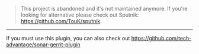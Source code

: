 > This project is abandoned and it's not maintained anymore. If you're looking for alternative please check out Sputnik: https://github.com/TouK/sputnik.
-----
If you must use this plugin, you can also check out https://github.com/tech-advantage/sonar-gerrit-plugin
